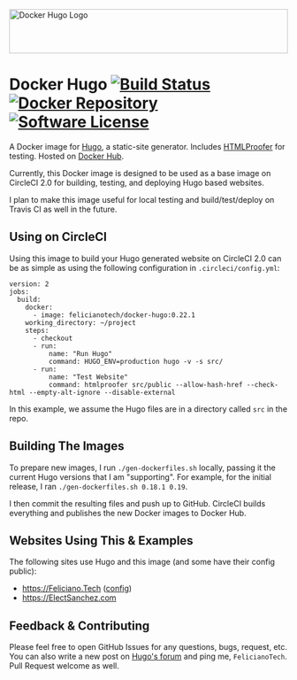 <img src="https://cdn.rawgit.com/felicianotech/docker-hugo/master/img/logo.svg" alt="Docker Hugo Logo" title="Docker Hugo" width="100%" height="80" />

# Docker Hugo [![Build Status](https://circleci.com/gh/felicianotech/docker-hugo.svg?style=shield)](https://circleci.com/gh/felicianotech/docker-hugo) [![Docker Repository](https://img.shields.io/badge/Docker%20Repository-Docker%20Hub-blue.svg)](https://hub.docker.com/r/felicianotech/docker-hugo/) [![Software License](https://img.shields.io/badge/license-MIT-blue.svg)](https://raw.githubusercontent.com/felicianotech/docker-hugo/master/LICENSE)

A Docker image for [Hugo](http://gohugo.io/), a static-site generator. Includes [HTMLProofer](https://github.com/gjtorikian/html-proofer) for testing. Hosted on [Docker Hub](https://hub.docker.com/r/felicianotech/docker-hugo/).

Currently, this Docker image is designed to be used as a base image on CircleCI 2.0 for building, testing, and deploying Hugo based websites.

I plan to make this image useful for local testing and build/test/deploy on Travis CI as well in the future.

## Using on CircleCI

Using this image to build your Hugo generated website on CircleCI 2.0 can be as simple as using the following configuration in `.circleci/config.yml`:

```
version: 2
jobs:
  build:
    docker:
      - image: felicianotech/docker-hugo:0.22.1
    working_directory: ~/project
    steps:
      - checkout
      - run:
          name: "Run Hugo"
          command: HUGO_ENV=production hugo -v -s src/
      - run:
          name: "Test Website"
          command: htmlproofer src/public --allow-hash-href --check-html --empty-alt-ignore --disable-external
```

In this example, we assume the Hugo files are in a directory called `src` in the repo.

## Building The Images

To prepare new images, I run `./gen-dockerfiles.sh` locally, passing it the current Hugo versions that I am "supporting". For example, for the initial release, I ran `./gen-dockerfiles.sh 0.18.1 0.19`.

I then commit the resulting files and push up to GitHub. CircleCI builds everything and publishes the new Docker images to Docker Hub.

## Websites Using This & Examples

The following sites use Hugo and this image (and some have their config public):

- <https://Feliciano.Tech> ([config](https://github.com/felicianotech/feliciano.tech/blob/master/.circleci/config.yml))
- <https://ElectSanchez.com>

## Feedback & Contributing

Please feel free to open GitHub Issues for any questions, bugs, request, etc. You can also write a new post on [Hugo's forum](https://discuss.gohugo.io/) and ping me, `FelicianoTech`. Pull Request welcome as well.
